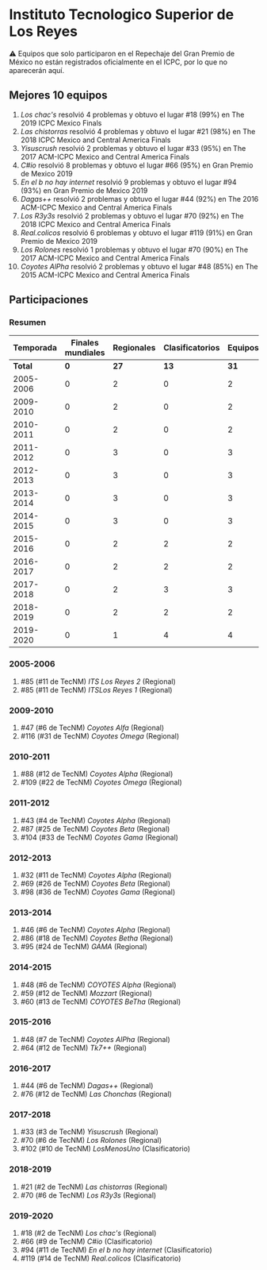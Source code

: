 # Instituto Tecnologico Superior de Los Reyes

:warning: Equipos que solo participaron en el Repechaje del Gran Premio de México no están registrados oficialmente en el ICPC, por lo que no aparecerán aquí.

## Mejores 10 equipos

1. _Los chac's_ resolvió 4 problemas y obtuvo el lugar #18 (99%) en The 2019 ICPC Mexico Finals
1. _Las chistorras_ resolvió 4 problemas y obtuvo el lugar #21 (98%) en The 2018 ICPC Mexico and Central America Finals
1. _Yisuscrush_ resolvió 2 problemas y obtuvo el lugar #33 (95%) en The 2017 ACM-ICPC Mexico and Central America Finals
1. _C#io_ resolvió 8 problemas y obtuvo el lugar #66 (95%) en Gran Premio de Mexico 2019
1. _En el b no hay internet_ resolvió 9 problemas y obtuvo el lugar #94 (93%) en Gran Premio de Mexico 2019
1. _Dagas++_ resolvió 2 problemas y obtuvo el lugar #44 (92%) en The 2016 ACM-ICPC Mexico and Central America Finals
1. _Los R3y3s_ resolvió 2 problemas y obtuvo el lugar #70 (92%) en The 2018 ICPC Mexico and Central America Finals
1. _Real.colicos_ resolvió 6 problemas y obtuvo el lugar #119 (91%) en Gran Premio de Mexico 2019
1. _Los Rolones_ resolvió 1 problemas y obtuvo el lugar #70 (90%) en The 2017 ACM-ICPC Mexico and Central America Finals
1. _Coyotes AlPha_ resolvió 2 problemas y obtuvo el lugar #48 (85%) en The 2015 ACM-ICPC Mexico and Central America Finals

## Participaciones

### Resumen

| Temporada | Finales mundiales | Regionales | Clasificatorios | Equipos |
| --- | --- | --- | --- | --- |
| **Total** | **0** | **27** | **13** | **31** |
| 2005-2006 | 0 | 2 | 0 | 2 |
| 2009-2010 | 0 | 2 | 0 | 2 |
| 2010-2011 | 0 | 2 | 0 | 2 |
| 2011-2012 | 0 | 3 | 0 | 3 |
| 2012-2013 | 0 | 3 | 0 | 3 |
| 2013-2014 | 0 | 3 | 0 | 3 |
| 2014-2015 | 0 | 3 | 0 | 3 |
| 2015-2016 | 0 | 2 | 2 | 2 |
| 2016-2017 | 0 | 2 | 2 | 2 |
| 2017-2018 | 0 | 2 | 3 | 3 |
| 2018-2019 | 0 | 2 | 2 | 2 |
| 2019-2020 | 0 | 1 | 4 | 4 |

### 2005-2006

1. #85 (#11 de TecNM) _ITS Los Reyes 2_ (Regional)
1. #85 (#11 de TecNM) _ITSLos Reyes 1_ (Regional)

### 2009-2010

1. #47 (#6 de TecNM) _Coyotes Alfa_ (Regional)
1. #116 (#31 de TecNM) _Coyotes Omega_ (Regional)

### 2010-2011

1. #88 (#12 de TecNM) _Coyotes Alpha_ (Regional)
1. #109 (#22 de TecNM) _Coyotes Omega_ (Regional)

### 2011-2012

1. #43 (#4 de TecNM) _Coyotes Alpha_ (Regional)
1. #87 (#25 de TecNM) _Coyotes Beta_ (Regional)
1. #104 (#33 de TecNM) _Coyotes Gama_ (Regional)

### 2012-2013

1. #32 (#11 de TecNM) _Coyotes Alpha_ (Regional)
1. #69 (#26 de TecNM) _Coyotes Beta_ (Regional)
1. #98 (#36 de TecNM) _Coyotes Gama_ (Regional)

### 2013-2014

1. #46 (#6 de TecNM) _Coyotes Alpha_ (Regional)
1. #86 (#18 de TecNM) _Coyotes Betha_ (Regional)
1. #95 (#24 de TecNM) _GAMA_ (Regional)

### 2014-2015

1. #48 (#6 de TecNM) _COYOTES Alpha_ (Regional)
1. #59 (#12 de TecNM) _Mozzart_ (Regional)
1. #60 (#13 de TecNM) _COYOTES BeTha_ (Regional)

### 2015-2016

1. #48 (#7 de TecNM) _Coyotes AlPha_ (Regional)
1. #64 (#12 de TecNM) _Tk7++_ (Regional)

### 2016-2017

1. #44 (#6 de TecNM) _Dagas++_ (Regional)
1. #76 (#12 de TecNM) _Las Chonchas_ (Regional)

### 2017-2018

1. #33 (#3 de TecNM) _Yisuscrush_ (Regional)
1. #70 (#6 de TecNM) _Los Rolones_ (Regional)
1. #102 (#10 de TecNM) _LosMenosUno_ (Clasificatorio)

### 2018-2019

1. #21 (#2 de TecNM) _Las chistorras_ (Regional)
1. #70 (#6 de TecNM) _Los R3y3s_ (Regional)

### 2019-2020

1. #18 (#2 de TecNM) _Los chac's_ (Regional)
1. #66 (#9 de TecNM) _C#io_ (Clasificatorio)
1. #94 (#11 de TecNM) _En el b no hay internet_ (Clasificatorio)
1. #119 (#14 de TecNM) _Real.colicos_ (Clasificatorio)



